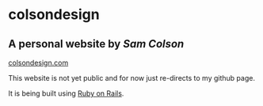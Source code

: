 # colsondesign
## A personal website by *Sam Colson*

[colsondesign.com](http://www.colsondesign.com)

This website is not yet public and for now just re-directs to my github page. 

It is being built using [Ruby on Rails](https://rubyonrails.org).
